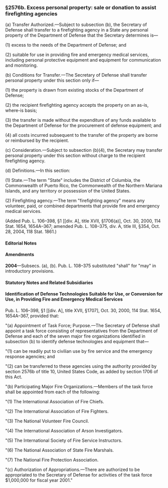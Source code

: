 ### §2576b. Excess personal property: sale or donation to assist firefighting agencies ###

(a) Transfer Authorized.—Subject to subsection (b), the Secretary of Defense shall transfer to a firefighting agency in a State any personal property of the Department of Defense that the Secretary determines is—

(1) excess to the needs of the Department of Defense; and

(2) suitable for use in providing fire and emergency medical services, including personal protective equipment and equipment for communication and monitoring.

(b) Conditions for Transfer.—The Secretary of Defense shall transfer personal property under this section only if—

(1) the property is drawn from existing stocks of the Department of Defense;

(2) the recipient firefighting agency accepts the property on an as-is, where-is basis;

(3) the transfer is made without the expenditure of any funds available to the Department of Defense for the procurement of defense equipment; and

(4) all costs incurred subsequent to the transfer of the property are borne or reimbursed by the recipient.

(c) Consideration.—Subject to subsection (b)(4), the Secretary may transfer personal property under this section without charge to the recipient firefighting agency.

(d) Definitions.—In this section:

(1) State.—The term "State" includes the District of Columbia, the Commonwealth of Puerto Rico, the Commonwealth of the Northern Mariana Islands, and any territory or possession of the United States.

(2) Firefighting agency.—The term "firefighting agency" means any volunteer, paid, or combined departments that provide fire and emergency medical services.

(Added Pub. L. 106–398, §1 [[div. A], title XVII, §1706(a)], Oct. 30, 2000, 114 Stat. 1654, 1654A–367; amended Pub. L. 108–375, div. A, title III, §354, Oct. 28, 2004, 118 Stat. 1861.)

#### **Editorial Notes** ####

#### Amendments ####

**2004**—Subsecs. (a), (b). Pub. L. 108–375 substituted "shall" for "may" in introductory provisions.

#### **Statutory Notes and Related Subsidiaries** ####

#### Identification of Defense Technologies Suitable for Use, or Conversion for Use, in Providing Fire and Emergency Medical Services ####

Pub. L. 106–398, §1 [[div. A], title XVII, §1707], Oct. 30, 2000, 114 Stat. 1654, 1654A–367, provided that:

"(a) Appointment of Task Force; Purpose.—The Secretary of Defense shall appoint a task force consisting of representatives from the Department of Defense and each of the seven major fire organizations identified in subsection (b) to identify defense technologies and equipment that—

"(1) can be readily put to civilian use by fire service and the emergency response agencies; and

"(2) can be transferred to these agencies using the authority provided by section 2576b of title 10, United States Code, as added by section 1706 of this Act.

"(b) Participating Major Fire Organizations.—Members of the task force shall be appointed from each of the following:

"(1) The International Association of Fire Chiefs.

"(2) The International Association of Fire Fighters.

"(3) The National Volunteer Fire Council.

"(4) The International Association of Arson Investigators.

"(5) The International Society of Fire Service Instructors.

"(6) The National Association of State Fire Marshals.

"(7) The National Fire Protection Association.

"(c) Authorization of Appropriations.—There are authorized to be appropriated to the Secretary of Defense for activities of the task force $1,000,000 for fiscal year 2001."